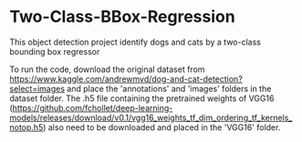 # Two-Class-BBox-Regression
 This object detection project identify dogs and cats by a two-class bounding box regressor

 To run the code, download the original dataset from https://www.kaggle.com/andrewmvd/dog-and-cat-detection?select=images and place the 'annotations' and 'images' folders in the dataset folder. 
 The .h5 file containing the pretrained weights of VGG16 (https://github.com/fchollet/deep-learning-models/releases/download/v0.1/vgg16_weights_tf_dim_ordering_tf_kernels_notop.h5) also need to be downloaded and placed in the 'VGG16' folder.
